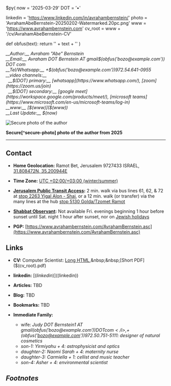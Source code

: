 $py(
now = '2025-03-29'
DOT = '&#x2022;'

linkedin = 'https://www.linkedin.com/in/avrahambernstein/'
photo = 'AvrahamAbeBernstein-20250202-Watermarked.20pc.png'
www = 'https://www.avrahambernstein.com'
cv_root = www + '/cv/AvrahamAbeBernstein-CV'

def obfus(text):
	return '<span class="hide">' + text + '</span>'
)
<address markdown="1">
__Author:__ Avraham "Abe" Bernstein
<br/>__Email:__ Avraham DOT Bernstein AT gmail$(obfus('bozo@example.com')) DOT com
<br/>__Tel/Whatsapp:__ +$(obfus('bozo@example.com'))972.54.641-0955
<br/>__video channels:__
<br/>&nbsp;&nbsp;__$(DOT) primary:__ [whatsapp](https://www.whatsapp.com/), [zoom](https://zoom.us/join)
<br/>&nbsp;&nbsp;__$(DOT) secondary:__ [google meet](https://workspace.google.com/products/meet/), [microsoft teams](https://www.microsoft.com/en-us/microsoft-teams/log-in)
<br/>__www:__ [$(www)]($(www))
<br/>__Last Update:__ $(now)
</address>

![Secure photo of the author]($(photo) "Secure photo of the author from 2025")

__Secure[^secure-photo] photo of the author from 2025__

---

## Contact

* __Home Geolocation:__ Ramot Bet, Jerusalem 9727433 ISRAEL, [31.808472N, 35.200944E](https://www.google.com/maps/place/31.808472,35.200944)

* __Time Zone:__ [UTC +02:00/+03:00 (winter/summer)](https://www.timeanddate.com/worldclock/israel/jerusalem)

* __[Jerusalem Public Transit Access](https://moovitapp.com/index/en/public_transit-Jerusalem-Israel-site_21889814-1):__ 2 min. walk via bus lines 61, 62, & 72 at [stop 2263 Yigal Alon - Shai](https://www.google.com/maps/place/%D7%99%D7%92%D7%90%D7%9C+%D7%90%D7%9C%D7%95%D7%9F%2F%D7%A9''%D7%99%E2%80%AD/@31.8084194,35.200695,18.75z/data=!4m5!3m4!1s0x1502d611ce627b0d:0x85b254a042ae21b9!8m2!3d31.8089172!4d35.2007217?hl=en-US), or a 12 min. walk (or transfer) via the many lines at the hub [stop 5130 Golda/Tzomet Ramot](https://www.google.com/maps/place/Ramot+Junction%2FGolda/@31.8088152,35.2036742,18z/data=!4m5!3m4!1s0x1502d6055edc8dc9:0x9d0c1ea988bd94c2!8m2!3d31.8096483!4d35.2040617?hl=en-US)

* __[Shabbat Observant](https://www.chabad.org/calendar/candlelighting_cdo/locationId/247/locationType/1/jewish/Candle-Lighting.htm):__ Not available Fri. evenings beginning 1 hour before sunset until Sat. night 1 hour after sunset, nor on [Jewish holidays](https://www.hebcal.com/holidays/2025?i=on)

* __PGP:__ [https://www.avrahambernstein.com/AvrahamBernstein.asc](https://www.avrahambernstein.com/AvrahamBernstein.asc)

## Links

* __CV:__ Computer Scientist: [Long HTML]($(cv_root).html),&nbsp;&nbsp;[Short PDF]($(cv_root).pdf)

* __linkedin:__ [$(linkedin)]($(linkedin))

* __Articles:__ TBD

* __Blog:__ TBD

* __Bookmarks:__ TBD

* __Immediate Family:__

    * wife: <i>Judy DOT Bernstein1 AT gmail$(obfus('bozo@example.com')) DOT com</i>, +$(obfus('bozo@example.com'))972.50.751-5111: designer of natural cosmetics
    * son-1: _Yirmiyahu_ + 4: astrophysicist and optics
    * daughter-2: _Naomi Sarah_ + 4: maternity nurse
    * daughter-3: _Carmiella_ + 1: cellist and music teacher
    * son-4: _Asher_ + 4: environmental scientist

## Footnotes
